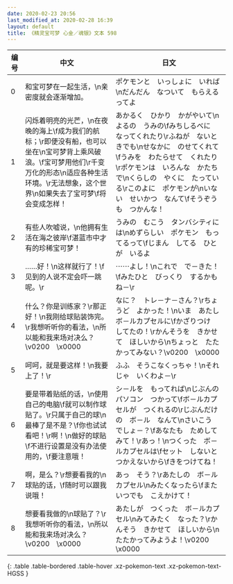 ```yaml
---
date: 2020-02-23 20:56
last_modified_at: 2020-02-28 16:39
layout: default
title: 《精灵宝可梦 心金／魂银》文本 598
---
```

| 编号 | 中文 | 日文 |
| ---- | ---- | ---- |
| 0 | 和宝可梦在一起生活，\n亲密度就会逐渐增加。 | ポケモンと　いっしょに　いれば\nだんだん　なついて　もらえるってよ |
| 1 | 闪烁着明亮的光芒，\n在夜晚的海上\f成为我们的航标；\r即便没有船，也可以坐在\n宝可梦背上乘风破浪。\f宝可梦用他们\r千变万化的形态\n适应各种生活环境。\r无法想象，这个世界\n如果失去了宝可梦\f将会变成怎样！ | あかるく　ひかり　かがやいて\nよるの　うみの\fみちしるべに　なってくれたり\rふねが　ないときでも\nせなかに　のせてくれて\fうみを　わたらせて　くれたり\rポケモンは　いろんな　かたちで\nくらしの　やくに　たっている\rこのよに　ポケモンが\nいない　せいかつ　なんて\fそうぞうも　つかんな！ |
| 2 | 有些人吹嘘说，\n他拥有生活在海之彼岸\f湛蓝市中才有的珍稀宝可梦！ | うみの　むこう　タンバシティには\nめずらしい　ポケモン　もってるって\fじまん　してる　ひとが　いるよ |
| 3 | ……好！\n这样就行了！\f见到的人说不定会吓一跳呢。\r | ⋯⋯よし！\nこれで　で－きた！\fみたひと　びっくり　するかもね－\r |
| 4 | 什么？你是训练家？\r那正好！\n我刚给球贴装饰完。\r我想听听你的看法，\n所以能和我来场对决么？\v0200　\x0000 | なに？　トレ－ナ－さん？\rちょうど　よかった！\nいま　あたし　ボ－ルカプセルに\fかざりつけ　してたの！\rかんそうを　きかせて　ほしいから\nちょっと　たたかってみない？\v0200　\x0000 |
| 5 | 呵呵，就是要这样！\n我要上了！\r | ふふ　そうこなくっちゃ！\nそれじゃ　いくわよ－\r |
| 6 | 要是带着贴纸的话，\n使用自己的电脑\f就可以制作球贴了。\r只属于自己的球\n最棒了是不是？\f你也试试看吧！\r啊！\n做好的球贴\f不进行设置是没有办法使用的，\f要注意哦！ | シ－ルを　もってれば\nじぶんの　パソコン　つかって\fボ－ルカプセルが　つくれるの\rじぶんだけの　ボ－ル　なんて\nさいこう　でしょ－？\fあなたも　ためしてみて！\rあっ！\nつくった　ボ－ルカプセルは\fセット　しないと　つかえないから\fきをつけてね！ |
| 7 | 啊，是么？\r想要看我的\n球贴的话，\f随时可以跟我说哦！ | あっ　そう？\rあたしの　ボ－ルカプセル\nみたくなったら\fまた　いつでも　こえかけて！ |
| 8 | 想要看我做的\n球贴了？\r我想听听你的看法，\n所以能和我来场对决么？\v0200　\x0000 | あたしが　つくった　ボ－ルカプセル\nみてみたく　なった？\rかんそう　きかせて　ほしいから\nたたかってみようよ！\v0200　\x0000 |
{: .table .table-bordered .table-hover .xz-pokemon-text .xz-pokemon-text-HGSS }
